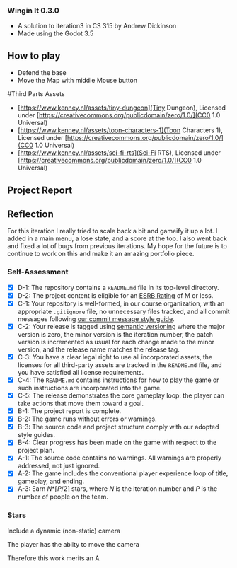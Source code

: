 ### Wingin It 0.3.0
- A solution to iteration3 in CS 315 by Andrew Dickinson
- Made using the Godot 3.5
## How to play
- Defend the base 
- Move the Map with middle Mouse button

#Third Parts Assets
- [https://www.kenney.nl/assets/tiny-dungeon](Tiny Dungeon), Licensed under [https://creativecommons.org/publicdomain/zero/1.0/](CC0 1.0 Universal)
- [https://www.kenney.nl/assets/toon-characters-1](Toon Characters 1), Licensed under [https://creativecommons.org/publicdomain/zero/1.0/](CC0 1.0 Universal)
- [https://www.kenney.nl/assets/sci-fi-rts](Sci-Fi RTS), Licensed under [https://creativecommons.org/publicdomain/zero/1.0/](CC0 1.0 Universal)

## Project Report 

## Reflection
For this iteration I really tried to scale back a bit and gameify it up a lot. I added in a main menu, a lose state, and a score at the top. I also went back and fixed a lot of bugs from previous iterations. My hope for the future is to continue to work on this and make it an amazing portfolio piece. 

### Self-Assessment
- [X] D-1: The repository contains a <code>README.md</code> file in its top-level directory.
- [X] D-2: The project content is eligible for an <a href="https://www.esrb.org/ratings-guide/">ESRB Rating</a> of M or less.
- [X] C-1: Your repository is well-formed, in our course organization, with an appropriate <code>.gitignore</code> file, no unnecessary files tracked, and all commit messages following <a href="https://cbea.ms/git-commit/">our commit message style guide</a>.
- [X] C-2: Your release is tagged using <a href="https://semver.org/">semantic versioning</a> where the major version is zero, the minor version is the iteration number, the patch version is incremented as usual for each change made to the minor version, and the release name matches the release tag.
- [X] C-3: You have a clear legal right to use all incorporated assets, the licenses for all third-party assets are tracked in the <code>README.md</code> file, and you have satisfied all license requirements.
- [X] C-4: The <code>README.md</code> contains instructions for how to play the game or such instructions are incorporated into the game.
- [X] C-5: The release demonstrates the core gameplay loop: the player can take actions that move them toward a goal.
- [X] B-1: The project report is complete.
- [X] B-2: The game runs without errors or warnings.
- [X] B-3: The source code and project structure comply with our adopted style guides.
- [X] B-4: Clear progress has been made on the game with respect to the project plan.
- [X] A-1: The source code contains no warnings. All warnings are properly addressed, not just ignored.
- [X] A-2: The game includes the conventional player experience loop of title, gameplay, and ending.
- [X] A-3: Earn <em>N</em>*&lceil;<em>P</em>/2&rceil; stars, where <em>N</em> is the iteration number and <em>P</em> is the number of people on the team.

<h3>Stars</h3>
<p>Include a dynamic (non-static) camera</p>
 <p> The player has the abilty to move the camera</p>
 
Therefore this work merits an A
